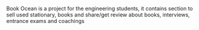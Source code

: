 Book Ocean is a project for the engineering students, it contains section to sell used stationary, books and share/get review about books, interviews, entrance exams and coachings</p>
        

